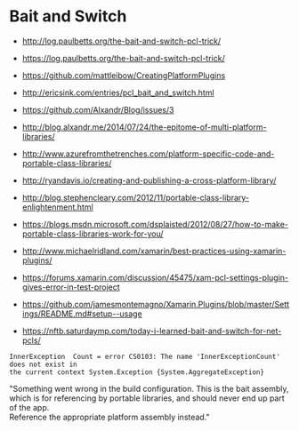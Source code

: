 # Bait and Switch


*   http://log.paulbetts.org/the-bait-and-switch-pcl-trick/

*   https://log.paulbetts.org/the-bait-and-switch-pcl-trick/

*   https://github.com/mattleibow/CreatingPlatformPlugins

*   http://ericsink.com/entries/pcl_bait_and_switch.html

*   https://github.com/Alxandr/Blog/issues/3

*   http://blog.alxandr.me/2014/07/24/the-epitome-of-multi-platform-libraries/

*   http://www.azurefromthetrenches.com/platform-specific-code-and-portable-class-libraries/

*   http://ryandavis.io/creating-and-publishing-a-cross-platform-library/

*   http://blog.stephencleary.com/2012/11/portable-class-library-enlightenment.html

*   https://blogs.msdn.microsoft.com/dsplaisted/2012/08/27/how-to-make-portable-class-libraries-work-for-you/

*   http://www.michaelridland.com/xamarin/best-practices-using-xamarin-plugins/

*   https://forums.xamarin.com/discussion/45475/xam-pcl-settings-plugin-gives-error-in-test-project

*   https://github.com/jamesmontemagno/Xamarin.Plugins/blob/master/Settings/README.md#setup--usage

*   https://nftb.saturdaymp.com/today-i-learned-bait-and-switch-for-net-pcls/


```
InnerException	Count = error CS0103: The name 'InnerExceptionCount' does not exist in 
the current context	System.Exception {System.AggregateException}
```

"Something went wrong in the build configuration.  This is the bait assembly, which is 
for referencing by portable libraries, and should never end up part of the app.  
Reference the appropriate platform assembly instead."
```
